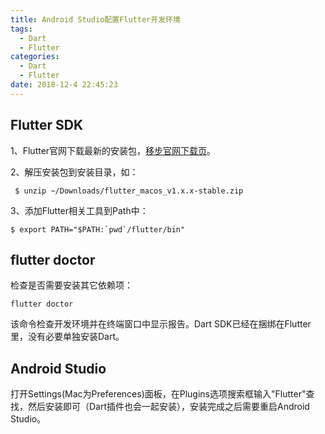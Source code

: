 ```yaml
---
title: Android Studio配置Flutter开发环境
tags:
  - Dart
  - Flutter
categories:
  - Dart
  - Flutter
date: 2018-12-4 22:45:23
---
```


## Flutter SDK
1、Flutter官网下载最新的安装包，[移步官网下载页](https://flutter.dev/docs/development/tools/sdk/releases)。

2、解压安装包到安装目录，如：
```
 $ unzip ~/Downloads/flutter_macos_v1.x.x-stable.zip
```

3、添加Flutter相关工具到Path中：
```
$ export PATH="$PATH:`pwd`/flutter/bin"
```

## flutter doctor
检查是否需要安装其它依赖项：
```
flutter doctor
```
该命令检查开发环境并在终端窗口中显示报告。Dart SDK已经在捆绑在Flutter里，没有必要单独安装Dart。

## Android Studio
打开Settings(Mac为Preferences)面板，在Plugins选项搜索框输入"Flutter"查找，然后安装即可（Dart插件也会一起安装），安装完成之后需要重启Android Studio。